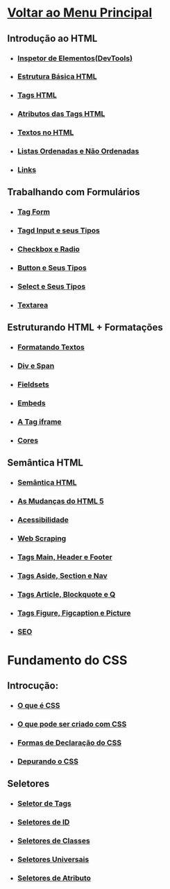 # [Voltar ao Menu Principal](../README.md)

## Introdução ao HTML

- ### [Inspetor de Elementos(DevTools)](Introducao-HTML/devtools.md)

- ### [Estrutura Básica HTML](Introducao-HTML/estrutura-basica.md)

- ### [Tags HTML](Introducao-HTML/tags-HTML.md)

- ### [Atributos das Tags HTML](Introducao-HTML/atributos-tags.md)

- ### [Textos no HTML](Introducao-HTML/textos.md)

- ### [Listas Ordenadas e Não Ordenadas](Introducao-HTML/listas.md)

- ### [Links](Introducao-HTML/links.md)

## Trabalhando com Formulários

- ### [Tag Form](Formularios/tags-form.md)

- ### [Tagd Input e seus Tipos](Formularios/input.md)

- ### [Checkbox e Radio](Formularios/checkbox-radio.md)

- ### [Button e Seus Tipos](Formularios/button.md)

- ### [Select e Seus Tipos](Formularios/select.md)

- ### [Textarea](Formularios/textarea.md)

## Estruturando HTML + Formatações 

- ### [Formatando Textos](Estrururando-HTML/formatando-textos.md)

- ### [Div e Span](Estrururando-HTML/div-span.md)

- ### [Fieldsets](Estrururando-HTML/fieldsets.md)

- ### [Embeds](Estrururando-HTML/embeds.md)

- ### [A Tag iframe](Estrururando-HTML/iframe.md)

- ### [Cores](Estrururando-HTML/cores.md)

## Semântica HTML

- ### [Semântica HTML](Semantica-HTML/semantica-HTML.md)

- ### [As Mudanças do HTML 5](Semantica-HTML/mudancas-HTML5.md)

- ### [Acessibilidade](Semantica-HTML/acessibilidade.md)

- ### [Web Scraping](Semantica-HTML/web-scraping.md)

- ### [Tags Main, Header e Footer](Semantica-HTML/tags-main-header-footer.md)

- ### [Tags Aside, Section e Nav](Semantica-HTML/aside-section-nav.md)

- ### [Tags Article, Blockquote e Q](Semantica-HTML/article-blockquote-Q.md)

- ### [Tags Figure, Figcaption e Picture](Semantica-HTML/figure-figcaption-picturem.md)

- ### [SEO](Semantica-HTML/SEO.md)

# Fundamento do CSS

## Introcução:

- ### [O que é CSS](Fundamentos-CSS/definicao-CSS.md)

- ### [O que pode ser criado com CSS](Fundamentos-CSS/como-funciona.md)

- ### [Formas de Declaração do CSS](Fundamentos-CSS/formas-declaracao.md)

- ### [Depurando o CSS](Fundamentos-CSS/depuracao-CSS.md)

## Seletores

- ### [Seletor de Tags](Fundamentos-CSS/Seletores/seletor-tag.md)

- ### [Seletores de ID](Fundamentos-CSS/Seletores/seletores-id.md)

- ### [Seletores de Classes](Fundamentos-CSS/Seletores/seletores-classes.md)

- ### [Seletores Universais](Fundamentos-CSS/Seletores/seletores-universais.md)

- ### [Seletores de Atributo](Fundamentos-CSS/Seletores/seletores-atributo.md)